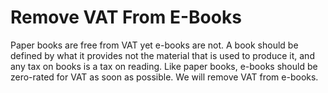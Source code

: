 Remove VAT From E-Books
=======================

Paper books are free from VAT yet e-books are not. A book should be 
defined by what it provides not the material that is used to produce it, 
and any tax on books is a tax on reading. Like paper books, e-books 
should be zero-rated for VAT as soon as possible. We will remove VAT 
from e-books.